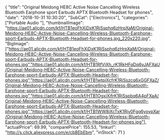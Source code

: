 {
	"title": "Original Meidong HE8C Active Noise Cancelling Wireless Bluetooth Earphone sport Earbuds APTX Bluetooth Headset for phones",
	"date": "2018-10-31 10:30:20",
	"SubCat": ["Electronics"],
	"categories": ["Portable Audio "],
	"thumbnailImage": "https://ae01.alicdn.com/kf/HTB1eoFhXiDxK1RjSsphq6zHrpXaM/Original-Meidong-HE8C-Active-Noise-Cancelling-Wireless-Bluetooth-Earphone-sport-Earbuds-APTX-Bluetooth-Headset-for-phones.jpg_220x220.jpg",
	"BigImage": ["https://ae01.alicdn.com/kf/HTB1eoFhXiDxK1RjSsphq6zHrpXaM/Original-Meidong-HE8C-Active-Noise-Cancelling-Wireless-Bluetooth-Earphone-sport-Earbuds-APTX-Bluetooth-Headset-for-phones.jpg","https://ae01.alicdn.com/kf/HTB1RfViXh_rK1RkHFqDq6yJAFXaU/Original-Meidong-HE8C-Active-Noise-Cancelling-Wireless-Bluetooth-Earphone-sport-Earbuds-APTX-Bluetooth-Headset-for-phones.jpg","https://ae01.alicdn.com/kf/HTB1wtpiXcfrK1RjSszcq6xGGFXaZ/Original-Meidong-HE8C-Active-Noise-Cancelling-Wireless-Bluetooth-Earphone-sport-Earbuds-APTX-Bluetooth-Headset-for-phones.jpg","https://ae01.alicdn.com/kf/HTB1OgxiXifrK1RjSspbq6A4pFXaA/Original-Meidong-HE8C-Active-Noise-Cancelling-Wireless-Bluetooth-Earphone-sport-Earbuds-APTX-Bluetooth-Headset-for-phones.jpg","https://ae01.alicdn.com/kf/HTB1WW8iXcTxK1Rjy0Fgq6yovpXar/Original-Meidong-HE8C-Active-Noise-Cancelling-Wireless-Bluetooth-Earphone-sport-Earbuds-APTX-Bluetooth-Headset-for-phones.jpg"],
	"actualPrice": 69.99,
	"comparePrice": 155.53,
	"linkurl": "http://s.click.aliexpress.com/e/cbBEbEbm",
	"inStock": 71
}

